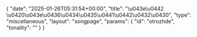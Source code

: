 {
    "date": "2025-01-26T05:31:54+00:00",
    "title": "\u043e\u0442 \u0420\u043e\u0436\u0434\u0435\u0441\u0442\u0432\u0430",
    "type": "miscellaneous",
    "layout": "songpage",
    "params": {
        "id": "otrozhde",
        "tonality": ""
    }
}